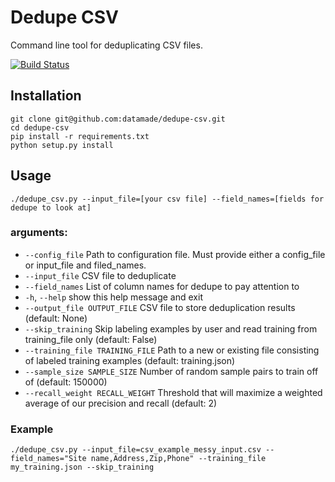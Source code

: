 # Dedupe CSV

Command line tool for deduplicating CSV files.

[![Build Status](https://travis-ci.org/datamade/dedupe-csv.png?branch=master)](https://travis-ci.org/datamade/dedupe-csv)

## Installation

```console
git clone git@github.com:datamade/dedupe-csv.git
cd dedupe-csv
pip install -r requirements.txt
python setup.py install
```

## Usage

```console
./dedupe_csv.py --input_file=[your csv file] --field_names=[fields for dedupe to look at]
```

### arguments:
  * `--config_file` Path to configuration file. Must provide either a config_file or input_file and filed_names.
  * `--input_file`            CSV file to deduplicate
  * `--field_names`           List of column names for dedupe to pay attention to
  * `-h`, `--help`            show this help message and exit
  * `--output_file OUTPUT_FILE`
                        CSV file to store deduplication results (default:
                        None)
  * `--skip_training`       Skip labeling examples by user and read training from
                        training_file only (default: False)
  * `--training_file TRAINING_FILE`
                        Path to a new or existing file consisting of labeled
                        training examples (default: training.json)
  * `--sample_size SAMPLE_SIZE`
                        Number of random sample pairs to train off of
                        (default: 150000)
  * `--recall_weight RECALL_WEIGHT`
                        Threshold that will maximize a weighted average of our
                        precision and recall (default: 2)

### Example

```console
./dedupe_csv.py --input_file=csv_example_messy_input.csv --field_names="Site name,Address,Zip,Phone" --training_file my_training.json --skip_training
```
